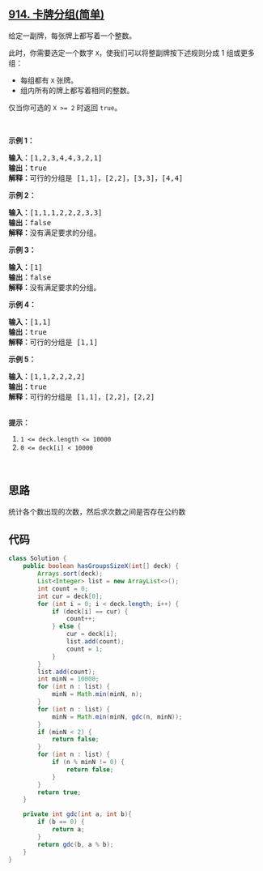 ## [914. 卡牌分组(简单)](https://leetcode-cn.com/problems/x-of-a-kind-in-a-deck-of-cards/)
<div class="notranslate"><p>给定一副牌，每张牌上都写着一个整数。</p>

<p>此时，你需要选定一个数字 <code>X</code>，使我们可以将整副牌按下述规则分成 1 组或更多组：</p>

<ul>
	<li>每组都有&nbsp;<code>X</code>&nbsp;张牌。</li>
	<li>组内所有的牌上都写着相同的整数。</li>
</ul>

<p>仅当你可选的 <code>X &gt;= 2</code> 时返回&nbsp;<code>true</code>。</p>

<p>&nbsp;</p>

<p><strong>示例 1：</strong></p>

<pre><strong>输入：</strong>[1,2,3,4,4,3,2,1]
<strong>输出：</strong>true
<strong>解释：</strong>可行的分组是 [1,1]，[2,2]，[3,3]，[4,4]
</pre>

<p><strong>示例 2：</strong></p>

<pre><strong>输入：</strong>[1,1,1,2,2,2,3,3]
<strong>输出：</strong>false
<strong>解释：</strong>没有满足要求的分组。
</pre>

<p><strong>示例 3：</strong></p>

<pre><strong>输入：</strong>[1]
<strong>输出：</strong>false
<strong>解释：</strong>没有满足要求的分组。
</pre>

<p><strong>示例 4：</strong></p>

<pre><strong>输入：</strong>[1,1]
<strong>输出：</strong>true
<strong>解释：</strong>可行的分组是 [1,1]
</pre>

<p><strong>示例 5：</strong></p>

<pre><strong>输入：</strong>[1,1,2,2,2,2]
<strong>输出：</strong>true
<strong>解释：</strong>可行的分组是 [1,1]，[2,2]，[2,2]
</pre>

<p><br>
<strong>提示：</strong></p>

<ol>
	<li><code>1 &lt;= deck.length &lt;= 10000</code></li>
	<li><code>0 &lt;= deck[i] &lt;&nbsp;10000</code></li>
</ol>

<p>&nbsp;</p>
</div>

## 思路
统计各个数出现的次数，然后求次数之间是否存在公约数

## 代码
```java
class Solution {
    public boolean hasGroupsSizeX(int[] deck) {
        Arrays.sort(deck);
        List<Integer> list = new ArrayList<>();
        int count = 0;
        int cur = deck[0];
        for (int i = 0; i < deck.length; i++) {
            if (deck[i] == cur) {
                count++;
            } else {
                cur = deck[i];
                list.add(count);
                count = 1;
            }
        }
        list.add(count);
        int minN = 10000;
        for (int n : list) {
            minN = Math.min(minN, n);
        }
        for (int n : list) {
            minN = Math.min(minN, gdc(n, minN));
        }
        if (minN < 2) {
            return false;
        }
        for (int n : list) {
            if (n % minN != 0) {
                return false;
            }
        }
        return true;
    }

    private int gdc(int a, int b){
        if (b == 0) {
            return a;
        }
        return gdc(b, a % b);
    }
}
```
